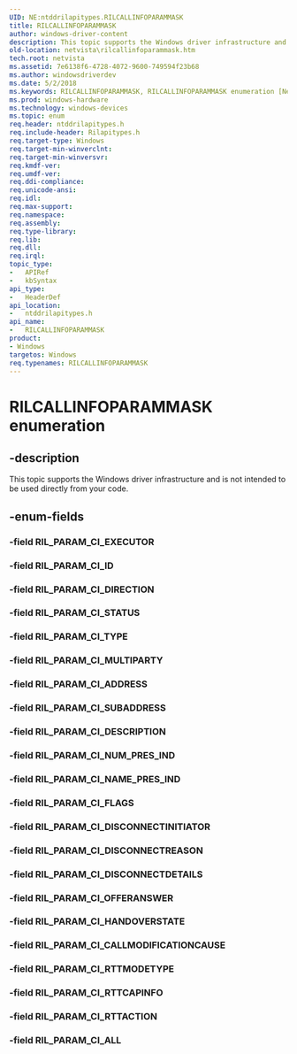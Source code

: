 ```yaml
---
UID: NE:ntddrilapitypes.RILCALLINFOPARAMMASK
title: RILCALLINFOPARAMMASK
author: windows-driver-content
description: This topic supports the Windows driver infrastructure and is not intended to be used directly from your code.
old-location: netvista\rilcallinfoparammask.htm
tech.root: netvista
ms.assetid: 7e6138f6-4728-4072-9600-749594f23b68
ms.author: windowsdriverdev
ms.date: 5/2/2018
ms.keywords: RILCALLINFOPARAMMASK, RILCALLINFOPARAMMASK enumeration [Network Drivers Starting with Windows Vista], RIL_PARAM_CI_ADDRESS, RIL_PARAM_CI_ALL, RIL_PARAM_CI_CALLMODIFICATIONCAUSE, RIL_PARAM_CI_DESCRIPTION, RIL_PARAM_CI_DIRECTION, RIL_PARAM_CI_DISCONNECTDETAILS, RIL_PARAM_CI_DISCONNECTINITIATOR, RIL_PARAM_CI_DISCONNECTREASON, RIL_PARAM_CI_FLAGS, RIL_PARAM_CI_HANDOVERSTATE, RIL_PARAM_CI_ID, RIL_PARAM_CI_MULTIPARTY, RIL_PARAM_CI_NAME_PRES_IND, RIL_PARAM_CI_NUM_PRES_IND, RIL_PARAM_CI_OFFERANSWER, RIL_PARAM_CI_RTTACTION, RIL_PARAM_CI_RTTCAPINFO, RIL_PARAM_CI_RTTMODETYPE, RIL_PARAM_CI_STATUS, RIL_PARAM_CI_SUBADDRESS, RIL_PARAM_CI_TYPE, netvista.rilcallinfoparammask, ntddrilapitypes/RILCALLINFOPARAMMASK, ntddrilapitypes/RIL_PARAM_CI_ADDRESS, ntddrilapitypes/RIL_PARAM_CI_ALL, ntddrilapitypes/RIL_PARAM_CI_CALLMODIFICATIONCAUSE, ntddrilapitypes/RIL_PARAM_CI_DESCRIPTION, ntddrilapitypes/RIL_PARAM_CI_DIRECTION, ntddrilapitypes/RIL_PARAM_CI_DISCONNECTDETAILS, ntddrilapitypes/RIL_PARAM_CI_DISCONNECTINITIATOR, ntddrilapitypes/RIL_PARAM_CI_DISCONNECTREASON, ntddrilapitypes/RIL_PARAM_CI_FLAGS, ntddrilapitypes/RIL_PARAM_CI_HANDOVERSTATE, ntddrilapitypes/RIL_PARAM_CI_ID, ntddrilapitypes/RIL_PARAM_CI_MULTIPARTY, ntddrilapitypes/RIL_PARAM_CI_NAME_PRES_IND, ntddrilapitypes/RIL_PARAM_CI_NUM_PRES_IND, ntddrilapitypes/RIL_PARAM_CI_OFFERANSWER, ntddrilapitypes/RIL_PARAM_CI_RTTACTION, ntddrilapitypes/RIL_PARAM_CI_RTTCAPINFO, ntddrilapitypes/RIL_PARAM_CI_RTTMODETYPE, ntddrilapitypes/RIL_PARAM_CI_STATUS, ntddrilapitypes/RIL_PARAM_CI_SUBADDRESS, ntddrilapitypes/RIL_PARAM_CI_TYPE
ms.prod: windows-hardware
ms.technology: windows-devices
ms.topic: enum
req.header: ntddrilapitypes.h
req.include-header: Rilapitypes.h
req.target-type: Windows
req.target-min-winverclnt: 
req.target-min-winversvr: 
req.kmdf-ver: 
req.umdf-ver: 
req.ddi-compliance: 
req.unicode-ansi: 
req.idl: 
req.max-support: 
req.namespace: 
req.assembly: 
req.type-library: 
req.lib: 
req.dll: 
req.irql: 
topic_type:
-	APIRef
-	kbSyntax
api_type:
-	HeaderDef
api_location:
-	ntddrilapitypes.h
api_name:
-	RILCALLINFOPARAMMASK
product:
- Windows
targetos: Windows
req.typenames: RILCALLINFOPARAMMASK
---
```


# RILCALLINFOPARAMMASK enumeration


## -description


This topic supports the Windows driver infrastructure and is not intended to be used directly from your code.


## -enum-fields




### -field RIL_PARAM_CI_EXECUTOR


### -field RIL_PARAM_CI_ID


### -field RIL_PARAM_CI_DIRECTION


### -field RIL_PARAM_CI_STATUS


### -field RIL_PARAM_CI_TYPE


### -field RIL_PARAM_CI_MULTIPARTY


### -field RIL_PARAM_CI_ADDRESS


### -field RIL_PARAM_CI_SUBADDRESS


### -field RIL_PARAM_CI_DESCRIPTION


### -field RIL_PARAM_CI_NUM_PRES_IND


### -field RIL_PARAM_CI_NAME_PRES_IND


### -field RIL_PARAM_CI_FLAGS


### -field RIL_PARAM_CI_DISCONNECTINITIATOR


### -field RIL_PARAM_CI_DISCONNECTREASON


### -field RIL_PARAM_CI_DISCONNECTDETAILS


### -field RIL_PARAM_CI_OFFERANSWER


### -field RIL_PARAM_CI_HANDOVERSTATE


### -field RIL_PARAM_CI_CALLMODIFICATIONCAUSE


### -field RIL_PARAM_CI_RTTMODETYPE


### -field RIL_PARAM_CI_RTTCAPINFO


### -field RIL_PARAM_CI_RTTACTION


### -field RIL_PARAM_CI_ALL

